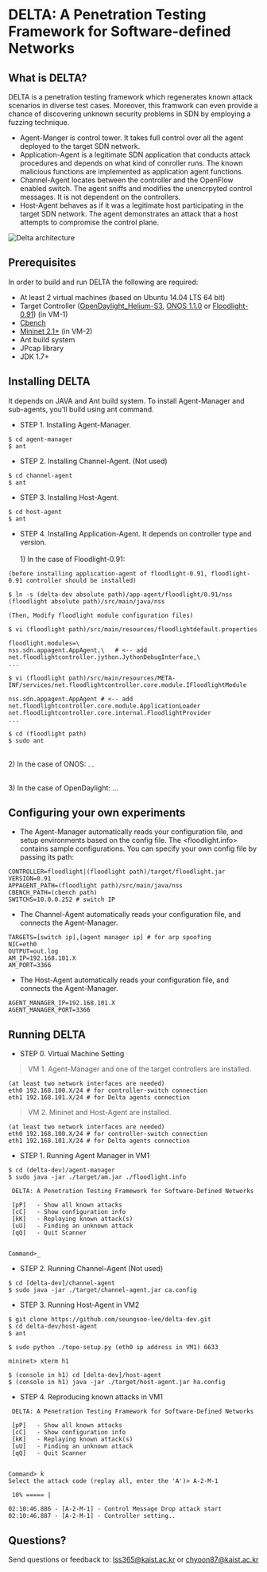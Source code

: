 # DELTA: A Penetration Testing Framework for Software-defined Networks

## What is DELTA?
DELTA is a penetration testing framework which regenerates known attack scenarios in diverse test cases. Moreover, this framwork can even provide a chance of discovering unknown security problems in SDN by employing a fuzzing technique.

+ Agent-Manger is control tower. It takes full control over all the agent deployed to the target SDN network.
+ Application-Agent is a legitimate SDN application that conducts attack procedures and depends on what kind of conroller runs. The known malicious functions are implemented as application agent functions.
+ Channel-Agent locates between the controller and the OpenFlow enabled switch. The agent sniffs and modifies the unencrpyted control messages. It is not dependent on the controllers.
+ Host-Agent behaves as if it was a legitimate host participating in the target SDN network. The agent demonstrates an attack that a host attempts to compromise the control plane.

![Delta architecture](http://143.248.53.145/research/delta/arch.png)

## Prerequisites
In order to build and run DELTA the following are required:
+ At least 2 virtual machines (based on Ubuntu 14.04 LTS 64 bit)
+ Target Controller ([OpenDaylight_Helium-S3](https://github.com/opendaylight/controller/releases/tag/release%2Fhelium-sr3), [ONOS 1.1.0](https://github.com/opennetworkinglab/onos/tree/onos-1.1) or [Floodlight-0.91](https://github.com/floodlight/floodlight/tree/v0.91)) (in VM-1)
+ [Cbench](https://floodlight.atlassian.net/wiki/display/floodlightcontroller/Cbench)
+ [Mininet 2.1+](http://mininet.org/download/) (in VM-2)
+ Ant build system
+ JPcap library
+ JDK 1.7+

## Installing DELTA
It depends on JAVA and Ant build system. To install Agent-Manager and sub-agents, you'll build using ant command.

+ STEP 1. Installing Agent-Manager.

```
$ cd agent-manager
$ ant
```

+ STEP 2. Installing Channel-Agent. (Not used)

```
$ cd channel-agent
$ ant
```

+ STEP 3. Installing Host-Agent.

```
$ cd host-agent
$ ant
```

+ STEP 4. Installing Application-Agent. It depends on controller type and version.
<br><br> 1) In the case of Floodlight-0.91: 
```
(before installing application-agent of floodlight-0.91, floodlight-0.91 controller should be installed)

$ ln -s (delta-dev absolute path)/app-agent/floodlight/0.91/nss (floodlight absolute path)/src/main/java/nss

(Then, Modify floodlight module configuration files)

$ vi (floodlight path)/src/main/resources/floodlightdefault.properties

floodlight.modules=\
nss.sdn.appagent.AppAgent,\   # <-- add
net.floodlightcontroller.jython.JythonDebugInterface,\
...

$ vi (floodlight path)/src/main/resources/META-INF/services/net.floodlightcontroller.core.module.IFloodlightModule

nss.sdn.appagent.AppAgent # <-- add
net.floodlightcontroller.core.module.ApplicationLoader
net.floodlightcontroller.core.internal.FloodlightProvider
...

$ cd (floodlight path)
$ sudo ant
```
<br> 2) In the case of ONOS: ...

<br> 3) In the case of OpenDaylight: ...

## Configuring your own experiments
+ The Agent-Manager automatically reads your configuration file, and setup environments based on the config file. The <floodlight.info> contains sample configurations. You can specify your own config file by passing its path:
```
CONTROLLER=floodlight|(floodlight path)/target/floodlight.jar
VERSION=0.91
APPAGENT_PATH=(floodlight path)/src/main/java/nss
CBENCH_PATH=(cbench path)
SWITCHS=10.0.0.252 # switch IP
```

+ The Channel-Agent automatically reads your configuration file, and connects the Agent-Manager.
```
TARGETS=[switch ip],[agent manager ip] # for arp spoofing
NIC=eth0
OUTPUT=out.log
AM_IP=192.168.101.X
AM_PORT=3366
```
+ The Host-Agent automatically reads your configuration file, and connects the Agent-Manager.
```
AGENT_MANAGER_IP=192.168.101.X
AGENT_MANAGER_PORT=3366
```

## Running DELTA
+ STEP 0. Virtual Machine Setting

> VM 1. Agent-Manager and one of the target controllers are installed.
```
(at least two network interfaces are needed)
eth0 192.168.100.X/24 # for controller-switch connection
eth1 192.168.101.X/24 # for Delta agents connection
```

> VM 2. Mininet and Host-Agent are installed.
```
(at least two network interfaces are needed)
eth0 192.168.100.X/24 # for controller-switch connection
eth1 192.168.101.X/24 # for Delta agents connection
```


+ STEP 1. Running Agent Manager in VM1
```
$ cd (delta-dev)/agent-manager
$ sudo java -jar ./target/am.jar ./floodlight.info

 DELTA: A Penetration Testing Framework for Software-Defined Networks

 [pP]	- Show all known attacks
 [cC]	- Show configuration info
 [kK]	- Replaying known attack(s)
 [uU]	- Finding an unknown attack
 [qQ]	- Quit Scanner


Command>_
```

+ STEP 2. Running Channel-Agent (Not used)
```
$ cd [delta-dev]/channel-agent
$ sudo java -jar ./target/channel-agent.jar ca.config
```

+ STEP 3. Running Host-Agent in VM2
```
$ git clone https://github.com/seungsoo-lee/delta-dev.git
$ cd delta-dev/host-agent
$ ant

$ sudo python ./topo-setup.py (eth0 ip address in VM1) 6633

mininet> xterm h1

$ (console in h1) cd [delta-dev]/host-agent
$ (console in h1) java -jar ./target/host-agent.jar ha.config
```

+ STEP 4. Reproducing known attacks in VM1
```
 DELTA: A Penetration Testing Framework for Software-Defined Networks

 [pP]	- Show all known attacks
 [cC]	- Show configuration info
 [kK]	- Replaying known attack(s)
 [uU]	- Finding an unknown attack
 [qQ]	- Quit Scanner


Command> k
Select the attack code (replay all, enter the 'A')> A-2-M-1

 10% ===== |

02:10:46.886 - [A-2-M-1] - Control Message Drop attack start
02:10:46.887 - [A-2-M-1] - Controller setting..
```


## Questions?
Send questions or feedback to: lss365@kaist.ac.kr or chyoon87@kaist.ac.kr
